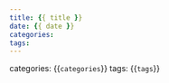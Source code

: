 ```yaml
---
title: {{ title }}
date: {{ date }}
categories:
tags:
---
```


categories: {{`categories`}}
tags: {{`tags`}}